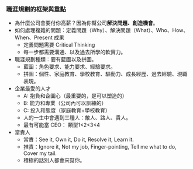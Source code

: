 
### 職涯規劃的框架與重點

* 為什麼公司會要付你高薪？因為你幫公司**解決問題、創造機會**。
* 如何處理複雜的問題：定義問題（Why）、解決問題（What）、Who、How、When、Present 成果
	* 定義問題需要 Critical Thinking
	* 每一步都需要溝通、以及過去所學的軟實力。
* 職涯規劃種類：要有藍圖以及拼圖。
	* 藍圖：角色要求、能力要求、經驗要求。
	* 拼圖：個性、家庭教育、學校教育、驅動力、成長經歷、過去經驗、現職表現。
* 企業最愛的人才
	* A: 抱負和企圖心（最重要的，是可以塑造的）
	* B: 能力和專業（公司內可以訓練的）
	* C: 投入和態度（家庭教育+學校教育）
	* 人的一生中會遇到三種人：敵人、路人、貴人。
	* 最有可能當 CEO： 類型1<2<3<4
* 當責人
	* 當責：See it, Own it, Do it, Resolve it, Learn it.
	* 推責：Ignore it, Not my job, Finger-pointing, Tell me what to do, Cover my tail.
	* 積極的話別人都會來幫你。
	  